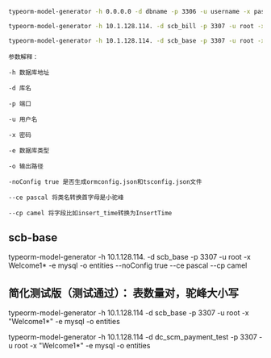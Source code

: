 ```bash
typeorm-model-generator -h 0.0.0.0 -d dbname -p 3306 -u username -x password -e mysql -o ./src/entities --noConfig true --ce pascal --cp camel
```
``` bash
typeorm-model-generator -h 10.1.128.114. -d scb_bill -p 3307 -u root -x Welcome1* -e mysql -o entities --noConfig true --ce pascal --cp camel
```
``` bash
typeorm-model-generator -h 10.1.128.114. -d scb_base -p 3307 -u root -x Welcome1* -e mysql -o entities --noConfig true --ce pascal --cp camel
```
```
参数解释：

-h 数据库地址

-d 库名

-p 端口

-u 用户名

-x 密码

-e 数据库类型

-o 输出路径

-noConfig true 是否生成ormconfig.json和tsconfig.json文件

--ce pascal 将类名转换首字母是小驼峰

--cp camel 将字段比如insert_time转换为InsertTime
```


## scb-base
typeorm-model-generator -h 10.1.128.114. -d scb_base -p 3307 -u root -x Welcome1* -e mysql -o entities --noConfig true --ce pascal --cp camel


## 简化测试版（测试通过）： 表数量对，驼峰大小写


typeorm-model-generator -h 10.1.128.114 -d scb_base -p 3307 -u root -x "Welcome1*" -e mysql -o entities



typeorm-model-generator -h 10.1.128.114 -d dc_scm_payment_test -p 3307 -u root -x "Welcome1*" -e mysql -o entities